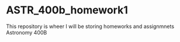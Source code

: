 # ASTR_400b_homework1
This repository is wheer I will be storing homeworks and assignmnets
Astronomy 400B

